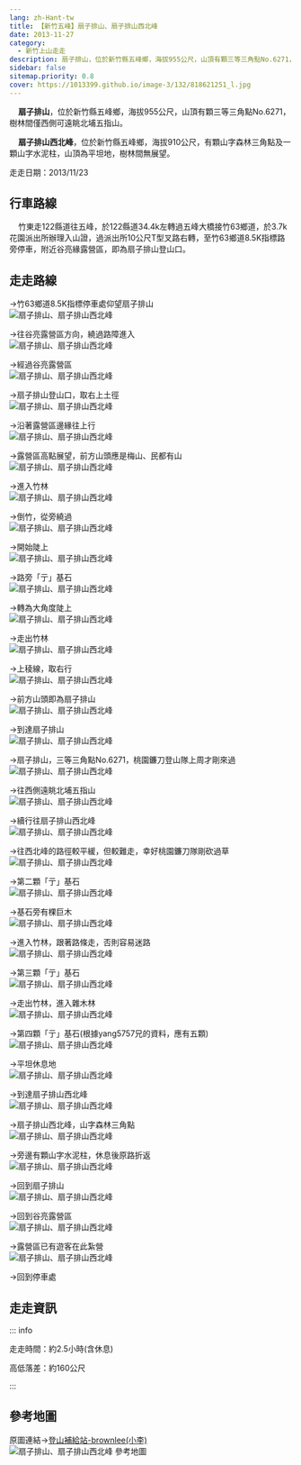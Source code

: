 ```yaml
---
lang: zh-Hant-tw
title: 【新竹五峰】扇子排山、扇子排山西北峰
date: 2013-11-27
category: 
  - 新竹上山走走
description: 扇子排山，位於新竹縣五峰鄉，海拔955公尺，山頂有顆三等三角點No.6271，樹林間僅西側可遠眺北埔五指山。 扇子排山西北峰，位於新竹縣五峰鄉，海拔910公尺，有顆山字森林三角點及一顆山字水泥柱，山頂為平坦地，樹林間無展望。
sidebar: false
sitemap.priority: 0.8
cover: https://1013399.github.io/image-3/132/818621251_l.jpg
---
```


    **扇子排山**，位於新竹縣五峰鄉，海拔955公尺，山頂有顆三等三角點No.6271，樹林間僅西側可遠眺北埔五指山。 

    **扇子排山西北峰**，位於新竹縣五峰鄉，海拔910公尺，有顆山字森林三角點及一顆山字水泥柱，山頂為平坦地，樹林間無展望。

<!-- more -->

走走日期：2013/11/23

## 行車路線  
    竹東走122縣道往五峰，於122縣道34.4k左轉過五峰大橋接竹63鄉道，於3.7k花園派出所辦理入山證，過派出所10公尺T型叉路右轉，至竹63鄉道8.5K指標路旁停車，附近谷亮緣露營區，即為扇子排山登山口。

## 走走路線  
→竹63鄉道8.5K指標停車處仰望扇子排山  
![扇子排山、扇子排山西北峰](https://1013399.github.io/image-3/132/818622829_l.jpg)

→往谷亮露營區方向，繞過路障進入  
![扇子排山、扇子排山西北峰](https://1013399.github.io/image-3/132/818619473_l.jpg)

→經過谷亮露營區  
![扇子排山、扇子排山西北峰](https://1013399.github.io/image-3/132/818619868_l.jpg)

→扇子排山登山口，取右上土徑  
![扇子排山、扇子排山西北峰](https://1013399.github.io/image-3/132/818619974_l.jpg)

→沿著露營區邊緣往上行  
![扇子排山、扇子排山西北峰](https://1013399.github.io/image-3/132/818620119_l.jpg)

→露營區高點展望，前方山頭應是梅山、民都有山  
![扇子排山、扇子排山西北峰](https://1013399.github.io/image-3/132/818622580_l.jpg)

→進入竹林  
![扇子排山、扇子排山西北峰](https://1013399.github.io/image-3/132/818620209_l.jpg)

→倒竹，從旁繞過  
![扇子排山、扇子排山西北峰](https://1013399.github.io/image-3/132/818620313_l.jpg)

→開始陡上  
![扇子排山、扇子排山西北峰](https://1013399.github.io/image-3/132/818620438_l.jpg)

→路旁「亍」基石  
![扇子排山、扇子排山西北峰](https://1013399.github.io/image-3/132/818620545_l.jpg)

→轉為大角度陡上  
![扇子排山、扇子排山西北峰](https://1013399.github.io/image-3/132/818620636_l.jpg)

→走出竹林  
![扇子排山、扇子排山西北峰](https://1013399.github.io/image-3/132/818620808_l.jpg)

→上稜線，取右行  
![扇子排山、扇子排山西北峰](https://1013399.github.io/image-3/132/818620958_l.jpg)

→前方山頭即為扇子排山  
![扇子排山、扇子排山西北峰](https://1013399.github.io/image-3/132/818621033_l.jpg)

→到達扇子排山  
![扇子排山、扇子排山西北峰](https://1013399.github.io/image-3/132/818621108_l.jpg)

→扇子排山，三等三角點No.6271，桃園鐮刀登山隊上周才剛來過  
![扇子排山、扇子排山西北峰](https://1013399.github.io/image-3/132/818621170_l.jpg)

→往西側遠眺北埔五指山  
![扇子排山、扇子排山西北峰](https://1013399.github.io/image-3/132/818621251_l.jpg)

→續行往扇子排山西北峰  
![扇子排山、扇子排山西北峰](https://1013399.github.io/image-3/132/818621359_l.jpg)

→往西北峰的路徑較平緩，但較難走，幸好桃園鐮刀隊剛砍過草  
![扇子排山、扇子排山西北峰](https://1013399.github.io/image-3/132/818621438_l.jpg)

→第二顆「亍」基石  
![扇子排山、扇子排山西北峰](https://1013399.github.io/image-3/132/818621509_l.jpg)

→基石旁有棵巨木  
![扇子排山、扇子排山西北峰](https://1013399.github.io/image-3/132/818621605_l.jpg)

→進入竹林，跟著路條走，否則容易迷路  
![扇子排山、扇子排山西北峰](https://1013399.github.io/image-3/132/818621698_l.jpg)

→第三顆「亍」基石  
![扇子排山、扇子排山西北峰](https://1013399.github.io/image-3/132/818621778_l.jpg)

→走出竹林，進入雜木林  
![扇子排山、扇子排山西北峰](https://1013399.github.io/image-3/132/818621853_l.jpg)

→第四顆「亍」基石(根據yang5757兄的資料，應有五顆)  
![扇子排山、扇子排山西北峰](https://1013399.github.io/image-3/132/818622123_l.jpg)

→平坦休息地  
![扇子排山、扇子排山西北峰](https://1013399.github.io/image-3/132/818621912_l.jpg)

→到達扇子排山西北峰  
![扇子排山、扇子排山西北峰](https://1013399.github.io/image-3/132/818621942_l.jpg)

→扇子排山西北峰，山字森林三角點  
![扇子排山、扇子排山西北峰](https://1013399.github.io/image-3/132/818621977_l.jpg)

→旁邊有顆山字水泥柱，休息後原路折返  
![扇子排山、扇子排山西北峰](https://1013399.github.io/image-3/132/818622008_l.jpg)

→回到扇子排山  
![扇子排山、扇子排山西北峰](https://1013399.github.io/image-3/132/818622320_l.jpg)

→回到谷亮露營區  
![扇子排山、扇子排山西北峰](https://1013399.github.io/image-3/132/818622526_l.jpg)

→露營區已有遊客在此紮營  
![扇子排山、扇子排山西北峰](https://1013399.github.io/image-3/132/818622652_l.jpg)

→回到停車處

## 走走資訊

::: info

走走時間：約2.5小時(含休息)

高低落差：約160公尺

:::

## 參考地圖  
原圖連結→[登山補給站-brownlee(小李)](http://www.keepon.com.tw/DiscussLoad.aspx?code=314B5CF9AEC3A19113F6CAA6F539A6620B82E5E60B86EE53)  
![扇子排山、扇子排山西北峰 參考地圖](https://1013399.github.io/image-3/132/818623659_l.jpg)